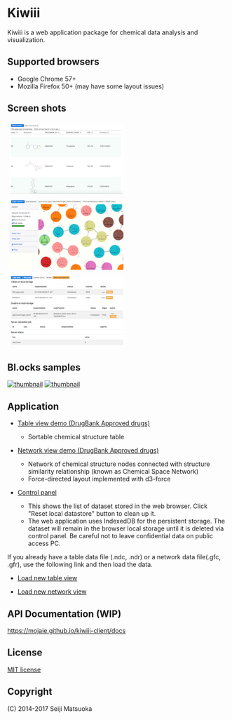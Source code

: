 
Kiwiii
================

Kiwiii is a web application package for chemical data analysis and visualization.



Supported browsers
--------------------

- Google Chrome 57+
- Mozilla Firefox 50+ (may have some layout issues)



Screen shots
--------------

[<img src="img/table-view.png" width="260" height="160" alt="Table view" style="margin: 5px"/>](img/table-view.png)
[<img src="img/network-view.png" width="260" height="160" alt="Network view" style="margin: 5px"/>](img/network-view.png)
[<img src="img/control-panel.png" width="260" height="160" alt="Control panel" style="margin: 5px"/>](img/control-panel.png)



Bl.ocks samples
-----------------

[![thumbnail](https://gist.github.com/mojaie/a89c7ba0ba1ee5c91a387e3fd1e8ae4e/raw/7a8f8a11ce12674fe3b1e975e98e68a443a78c93/thumbnail.png)](https://bl.ocks.org/mojaie/a89c7ba0ba1ee5c91a387e3fd1e8ae4e)
[![thumbnail](https://gist.github.com/mojaie/89293ef2f946ecb43dd3cdd73fdd64ac/raw/396f5ca5969dce3812c4ecff17d3c923350dfbab/thumbnail.png)](https://bl.ocks.org/mojaie/89293ef2f946ecb43dd3cdd73fdd64ac)



Application
---------------


- [Table view demo (DrugBank Approved drugs)](https://mojaie.github.io/kiwiii-client/datatable.html?location=resources/ApprovedFiltered.ndc)
  - Sortable chemical structure table


- [Network view demo (DrugBank Approved drugs)](https://mojaie.github.io/kiwiii-client/graph.html?location=resources/ApprovedFiltered_GLS10.gfc)
  - Network of chemical structure nodes connected with structure similarity relationship (known as Chemical Space Network)
  - Force-directed layout implemented with d3-force


- [Control panel](https://mojaie.github.io/kiwiii-client/control.html)
  - This shows the list of dataset stored in the web browser. Click "Reset local datastore" button to clean up it.
  - The web application uses IndexedDB for the persistent storage. The dataset will remain in the browser local storage until it is deleted via control panel. Be careful not to leave confidential data on public access PC.


If you already have a table data file (.ndc, .ndr) or a network data file(.gfc, .gfr), use the following link and then load the data.

- [Load new table view](https://mojaie.github.io/kiwiii-client/datatable.html)

- [Load new network view](https://mojaie.github.io/kiwiii-client/graph.html)



API Documentation (WIP)
------------------------

https://mojaie.github.io/kiwiii-client/docs




License
--------------

[MIT license](http://opensource.org/licenses/MIT)



Copyright
--------------

(C) 2014-2017 Seiji Matsuoka
